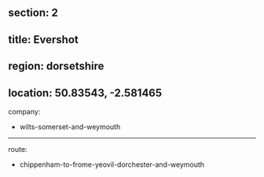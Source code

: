 section: 2
----
title: Evershot
----
region: dorsetshire
----
location: 50.83543, -2.581465
----
company:
- wilts-somerset-and-weymouth
----
route:
- chippenham-to-frome-yeovil-dorchester-and-weymouth

